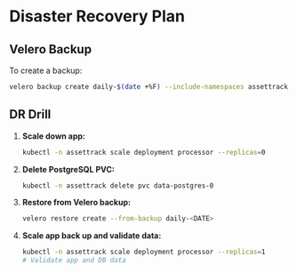 # Disaster Recovery Plan

## Velero Backup

To create a backup:
```bash
velero backup create daily-$(date +%F) --include-namespaces assettrack
```

## DR Drill

1. **Scale down app:**
   ```bash
   kubectl -n assettrack scale deployment processor --replicas=0
   ```

2. **Delete PostgreSQL PVC:**
   ```bash
   kubectl -n assettrack delete pvc data-postgres-0
   ```

3. **Restore from Velero backup:**
   ```bash
   velero restore create --from-backup daily-<DATE>
   ```

4. **Scale app back up and validate data:**
   ```bash
   kubectl -n assettrack scale deployment processor --replicas=1
   # Validate app and DB data
   ```
